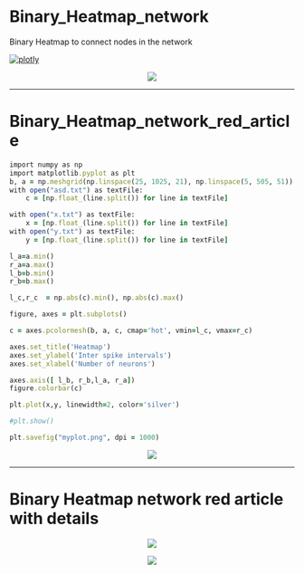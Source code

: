 # Binary_Heatmap_network
Binary Heatmap to connect nodes in the network


[![plotly](https://www.vectorlogo.zone/logos/plot_ly/plot_ly-ar21.svg)](https://plotly.com//)




<p align="center">
 <img src="https://github.com/aliseif321/Binary_Heatmap_network/blob/main/Pictures/Binary%20Heatmap.png?raw=true" >
 </p>

__________________________________

# Binary_Heatmap_network_red_article



```ruby
import numpy as np
import matplotlib.pyplot as plt
b, a = np.meshgrid(np.linspace(25, 1025, 21), np.linspace(5, 505, 51))
with open("asd.txt") as textFile:
    c = [np.float_(line.split()) for line in textFile]

with open("x.txt") as textFile:
    x = [np.float_(line.split()) for line in textFile]    
with open("y.txt") as textFile:
    y = [np.float_(line.split()) for line in textFile]    

l_a=a.min()
r_a=a.max()
l_b=b.min()
r_b=b.max()

l_c,r_c  = np.abs(c).min(), np.abs(c).max()

figure, axes = plt.subplots()

c = axes.pcolormesh(b, a, c, cmap='hot', vmin=l_c, vmax=r_c)

axes.set_title('Heatmap')
axes.set_ylabel('Inter spike intervals')
axes.set_xlabel('Number of neurons')

axes.axis([ l_b, r_b,l_a, r_a])
figure.colorbar(c)

plt.plot(x,y, linewidth=2, color='silver')

#plt.show()

plt.savefig("myplot.png", dpi = 1000)

``` 

<p align="center">
 <img src="https://github.com/aliseif321/Binary_Heatmap_network/blob/main/Heatmap%20red%20article/myplot.png?raw=true" >
 </p>


__________________________________

# Binary Heatmap network red article with details

<p align="center">
 <img src="https://github.com/aliseif321/Binary_Heatmap_network/blob/main/Heatmap%20red%20article/Untitled%20Folder/syncs.png?raw=true" >
 </p>

<p align="center">
 <img src="https://github.com/aliseif321/Binary_Heatmap_network/blob/main/Heatmap%20red%20article/Untitled%20Folder/binary.png?raw=true" >
 </p>

